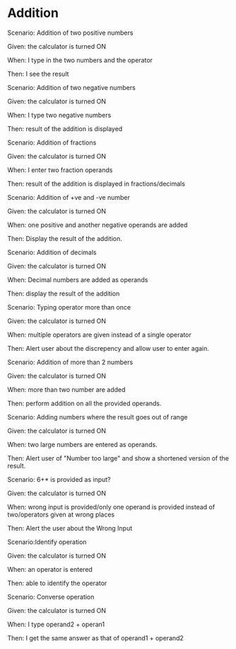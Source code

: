 # Addition

Scenario: Addition of two positive numbers

  Given: the calculator is turned ON

  When: I type in the two numbers and the operator
  
  Then: I see the result

Scenario: Addition of two negative numbers
  
  Given: the calculator is turned ON
  
  When: I type two negative numbers 
  
  Then: result of the addition is displayed 
  
Scenario: Addition of fractions
  
  Given: the calculator is turned ON
  
  When: I enter two fraction operands
  
  Then: result of the addition is displayed in fractions/decimals

Scenario: Addition of +ve and -ve number
  
  Given: the calculator is turned ON
  
  When: one positive and another negative operands are added
  
  Then: Display the result of the addition.

Scenario: Addition of decimals
  
  Given: the calculator is turned ON
  
  When: Decimal numbers are added as operands
  
  Then: display the result of the addition
  
Scenario: Typing operator more than once
  
  Given: the calculator is turned ON
  
  When: multiple operators are given instead of a single operator
  
  Then: Alert user about the discrepency and allow user to enter again.

Scenario: Addition of more than 2 numbers
  
  Given: the calculator is turned ON
  
  When: more than two number are added
  
  Then: perform addition on all the provided operands.

Scenario: Adding numbers where the result goes out of range

  Given: the calculator is turned ON
  
  When: two large numbers are entered as operands.
  
  Then: Alert user of "Number too large" and show a shortened version of the result.

Scenario: 6+* is provided as input?

  Given: the calculator is turned ON
  
  When: wrong input is provided/only one operand is provided instead of two/operators given at wrong places
  
  Then: Alert the user about the Wrong Input
  
Scenario:Identify operation

  Given: the calculator is turned ON 
  
  When: an operator is entered
  
  Then: able to identify the operator

Scenario: Converse operation

  Given: the calculator is turned ON
  
  When: I type operand2 + operan1
  
  Then: I get the same answer as that of operand1 + operand2
